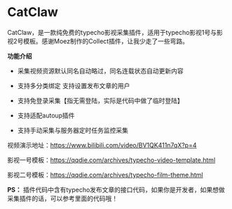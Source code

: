 # CatClaw
CatClaw，是一款纯免费的typecho影视采集插件，适用于typecho影视1号与影视2号模板。感谢Moez制作的Collect插件，让我少走了一些弯路。

**功能介绍**

- 采集视频资源默认同名自动略过，同名连载状态自动更新内容 

- 支持多分类绑定 支持设置发布文章的用户 

- 支持免登录采集【指无需登陆，实际是代码中做了临时登陆】

- 支持适配autoup插件 

- 支持手动采集与服务器定时任务监控采集

  


视频演示地址：https://www.bilibili.com/video/BV1QK411n7qX?p=4

影视一号模板：https://qqdie.com/archives/typecho-video-template.html

影视二号模板：https://qqdie.com/archives/typecho-film-theme.html



**PS：** 插件代码中含有typecho发布文章的接口代码，如果你是开发者，如果想做采集插件的话，可以参考里面的代码哦！
